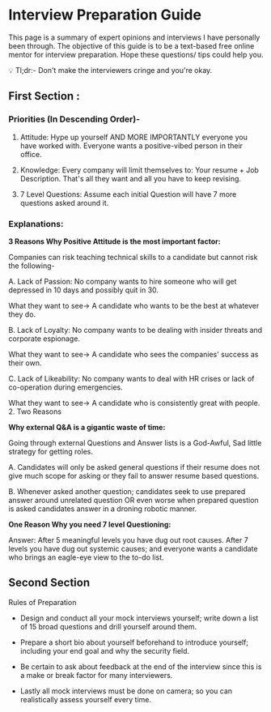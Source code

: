 # Interview Preparation Guide

This page is a summary of expert opinions and interviews I have personally been through. The objective of this guide is to be a text-based free online mentor for interview preparation. Hope these questions/ tips could help you.

<aside>
💡 Tl;dr:- Don't make the interviewers cringe and you're okay.

</aside>

## First Section :

### Priorities (In Descending Order)-

1. Attitude: Hype up yourself AND MORE IMPORTANTLY everyone you have worked with. Everyone wants a positive-vibed person in their office. 

2. Knowledge: Every company will limit themselves to: Your resume + Job Description. That's all they want and all you have to keep revising. 

3. 7 Level Questions: Assume each initial Question will have 7 more questions asked around it. 

### Explanations:

**3 Reasons Why Positive Attitude is the most important factor:** 

Companies can risk teaching technical skills to a candidate but cannot risk the following- 

A. Lack of Passion: No company wants to hire someone who will get depressed in 10 days and possibly quit in 30. 

What they want to see-> A candidate who wants to be the best at whatever they do. 

B. Lack of Loyalty: No company wants to be dealing with insider threats and corporate espionage. 

What they want to see-> A candidate who sees the companies' success as their own. 

C. Lack of Likeability: No company wants to deal with HR crises or lack of co-operation during emergencies. 

What they want to see-> A candidate who is consistently great with people. 2. Two Reasons 

**Why external Q&A is a gigantic waste of time:** 

Going through external Questions and Answer lists is a God-Awful, Sad little strategy for getting roles.

A. Candidates will only be asked general questions if their resume does not give much scope for asking or they fail to answer resume based questions. 

B. Whenever asked another question; candidates seek to use prepared answer around unrelated question OR even worse when prepared question is asked candidates answer in a droning robotic manner. 

**One Reason Why you need 7 level Questioning:** 

Answer: After 5 meaningful levels you have dug out root causes. After 7 levels you have dug out systemic causes; and everyone wants a candidate who brings an eagle-eye view to the to-do list. 

## Second Section

Rules of Preparation

- Design and conduct all your mock interviews yourself; write down a list of 15 broad questions and drill yourself around them. 

- Prepare a short bio about yourself beforehand to introduce yourself; including your end goal and why the security field.

- Be certain to ask about feedback at the end of the interview since this is a make or break factor for many interviewers. 

- Lastly all mock interviews must be done on camera; so you can realistically assess yourself every time.
